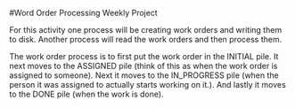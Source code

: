 #Word Order Processing Weekly Project

For this activity one process will be creating work orders and writing them to disk. Another process will read the
work orders and then process them.<br>

The work order process is to first put the work order in the INITIAL pile. It next moves to the ASSIGNED pile (think of
this as when the work order is assigned to someone). Next it moves to the IN_PROGRESS pile (when the person it was
assigned to actually starts working on it.). And lastly it moves to the DONE pile (when the work is done).<br>